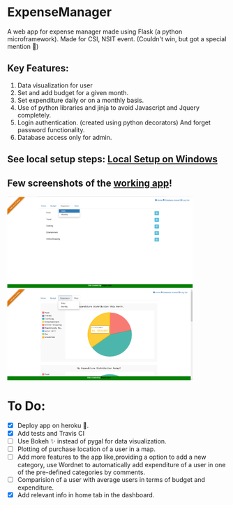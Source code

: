 # ExpenseManager
A web app for expense manager made using Flask (a python microframework).
Made for CSI, NSIT event. (Couldn't win, but got a special mention 🎉)

## Key Features:
1. Data visualization for user
2. Set and add budget for a given month.
3. Set expenditure daily or on a monthly basis.
4. Use of python libraries and jinja to avoid Javascript and Jquery completely.
5. Login authentication. (created using python decorators) And forget password functionality.
6. Database access only for admin.

## See local setup steps: [Local Setup on Windows](https://github.com/rupav/ExpenseManager/blob/master/docs/LocalSetup.md)

## Few screenshots of the [working app](http://rupav-expense-manager.herokuapp.com/)!
<img src="/imgs/Expenses.png" width="425"/> <img src="/imgs/Stats.png" width="425"/>


# To Do:

- [x] Deploy app on heroku 🚀.
- [X] Add tests and Travis CI
- [ ] Use Bokeh ✨ instead of pygal for data visualization.
- [ ] Plotting of purchase location of a user in a map.
- [ ] Add more features to the app like,providing a option to add a new category, use Wordnet to automatically add expenditure of a user in one of the pre-defined categories by comments.
- [ ] Comparision of a user with average users in terms of budget and expenditure.
- [x] Add relevant info in home tab in the dashboard.

